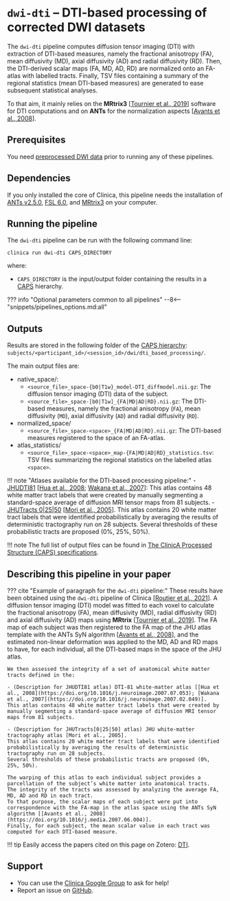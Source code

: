 <!-- markdownlint-disable MD007 MD046 -->
# `dwi-dti` – DTI-based processing of corrected DWI datasets

The `dwi-dti` pipeline computes diffusion tensor imaging (DTI) with extraction of DTI-based measures, namely the fractional anisotropy (FA), mean diffusivity (MD), axial diffusivity (AD) and radial diffusivity (RD).
Then, the DTI-derived scalar maps (FA, MD, AD, RD) are normalized onto an FA-atlas with labelled tracts.
Finally, TSV files containing a summary of the regional statistics (mean DTI-based measures) are generated to ease subsequent statistical analyses.

To that aim, it mainly relies on the **MRtrix3** [[Tournier et al., 2019](https://doi.org/10.1016/j.neuroimage.2019.116137)] software for DTI computations and on **ANTs** for the normalization aspects [[Avants et al., 2008](https://doi.org/10.1016/j.media.2007.06.004)].

## Prerequisites

You need [preprocessed DWI data](../DWI_Preprocessing) prior to running any of these pipelines.

## Dependencies
If you only installed the core of Clinica, this pipeline needs the installation of [ANTs v2.5.0](../Software/Third-party.md#ants), [FSL 6.0](../Software/Third-party.md#fsl), and [MRtrix3](../Software/Third-party.md#mrtrix3) on your computer.

## Running the pipeline

The `dwi-dti` pipeline can be run with the following command line:

```Text
clinica run dwi-dti CAPS_DIRECTORY
```

where:

- `CAPS_DIRECTORY` is the input/output folder containing the results in a [CAPS](../../CAPS/Introduction) hierarchy.

??? info "Optional parameters common to all pipelines"
    --8<-- "snippets/pipelines_options.md:all"

## Outputs

Results are stored in the following folder of the
[CAPS hierarchy](../../CAPS/Specifications/#dwi-dti-dti-based-processing-of-corrected-dwi-datasets):
`subjects/<participant_id>/<session_id>/dwi/dti_based_processing/`.

The main output files are:

- native_space/:
    - `<source_file>_space-{b0|T1w}_model-DTI_diffmodel.nii.gz`:
    The diffusion tensor imaging (DTI) data of the subject.
    - `<source_file>_space-[b0|T1w]_{FA|MD|AD|RD}.nii.gz`:
    The DTI-based measures, namely the fractional anisotropy (`FA`), mean diffusivity (`MD`), axial diffusivity (`AD`) and radial diffusivity (`RD`).
- normalized_space/
    - `<source_file>_space-<space>_{FA|MD|AD|RD}.nii.gz`:
    The DTI-based measures registered to the space of an FA-atlas.
- atlas_statistics/
    - `<source_file>_space-<space>_map-{FA|MD|AD|RD}_statistics.tsv`:
    TSV files summarizing the regional statistics on the labelled atlas `<space>`.

!!! note "Atlases available for the DTI-based processing pipeline:"
    - [JHUDTI81](https://fsl.fmrib.ox.ac.uk/fsl/fslwiki/Atlases)
    [[Hua et al., 2008](https://doi.org/10.1016/j.neuroimage.2007.07.053);
    [Wakana et al., 2007](https://doi.org/10.1016/j.neuroimage.2007.02.049)]:
    This atlas contains 48 white matter tract labels that were created by manually segmenting a standard-space average of diffusion MRI tensor maps from 81 subjects.
    - [JHUTracts 0|25|50](https://fsl.fmrib.ox.ac.uk/fsl/fslwiki/Atlases)
    [[Mori et al., 2005](https://www.elsevier.com/books/mri-atlas-of-human-white-matter/mori/978-0-444-51741-8)].
    This atlas contains 20 white matter tract labels that were identified probabilistically by averaging the results of deterministic tractography run on 28 subjects.
    Several thresholds of these probabilistic tracts are proposed (0%, 25%, 50%).

!!! note
    The full list of output files can be found in [The ClinicA Processed Structure (CAPS) specifications](../../CAPS/Specifications/#dwi-dti-dti-based-processing-of-corrected-dwi-datasets).

## Describing this pipeline in your paper

??? cite "Example of paragraph for the `dwi-dti` pipeline:"
    These results have been obtained using the `dwi-dti` pipeline of Clinica
    [[Routier et al., 2021](https://doi.org/10.3389/fninf.2021.689675)].
    A diffusion tensor imaging (DTI) model was fitted to each voxel to calculate the fractional anisotropy (FA), mean diffusivity (MD), radial diffusivity (RD) and axial diffusivity (AD) maps using **MRtrix** [[Tournier et al., 2019](https://doi.org/10.1016/j.neuroimage.2019.116137)].
    The FA map of each subject was then registered to the FA map of the JHU atlas template with the ANTs SyN algorithm [[Avants et al., 2008](https://doi.org/10.1016/j.media.2007.06.004)], and the estimated non-linear deformation was applied to the MD, AD and RD maps to have, for each individual, all the DTI-based maps in the space of the JHU atlas.

    We then assessed the integrity of a set of anatomical white matter tracts defined in the:

    - (Description for JHUDTI81 atlas) DTI-81 white-matter atlas [[Hua et al., 2008](https://doi.org/10.1016/j.neuroimage.2007.07.053); [Wakana et al., 2007](https://doi.org/10.1016/j.neuroimage.2007.02.049)].
    This atlas contains 48 white matter tract labels that were created by manually segmenting a standard-space average of diffusion MRI tensor maps from 81 subjects.

    - (Description for JHUTracts[0|25|50] atlas) JHU white-matter tractography atlas [Mori et al., 2005].
    This atlas contains 20 white matter tract labels that were identified probabilistically by averaging the results of deterministic tractography run on 28 subjects.
    Several thresholds of these probabilistic tracts are proposed (0%, 25%, 50%).

    The warping of this atlas to each individual subject provides a parcellation of the subject’s white matter into anatomical tracts.
    The integrity of the tracts was assessed by analyzing the average FA, MD, AD and RD in each tract.
    To that purpose, the scalar maps of each subject were put into correspondence with the FA-map in the atlas space using the ANTs SyN algorithm [[Avants et al., 2008](https://doi.org/10.1016/j.media.2007.06.004)].
    Finally, for each subject, the mean scalar value in each tract was computed for each DTI-based measure.

!!! tip
    Easily access the papers cited on this page on Zotero: [DTI](https://www.zotero.org/groups/2240070/clinica_aramislab/items/collectionKey/9URIGJNJ).

## Support

- You can use the [Clinica Google Group](https://groups.google.com/forum/#!forum/clinica-user) to ask for help!
- Report an issue on [GitHub](https://github.com/aramis-lab/clinica/issues).
